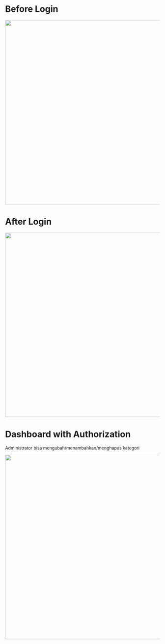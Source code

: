 
<style>
  @media only screen and (max-width: 600px) {
img{
  width: 2400px;
  height: 1080px;
}
}
</style>
<div style="justify-content: start">
  <h1>Before Login</h1>
  <img src="https://media.discordapp.net/attachments/700351934195957760/1052711913068433408/Screenshot_35.png" alt="" height="600" width="1000" />
  <h1>After Login</h1>
  <img src="https://media.discordapp.net/attachments/700351934195957760/1052711912443490414/IMG_20221215_052055_502.png" alt="" height="600" width="1000" />
  <h1>Dashboard with Authorization</h1>
  <p>Administrator bisa mengubah/menambahkan/menghapus kategori</p>
  <img src="https://media1.giphy.com/media/g8AsVGBdP4jkq8cVvo/giphy.gif?cid=790b7611ffaa3e8101992a38578780dab17694b0305c7f48&rid=giphy.gif&ct=g" alt="" height="600" width="1000" />
</div>
